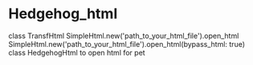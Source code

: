 # Hedgehog_html

class TransfHtml
SimpleHtml.new('path_to_your_html_file').open_html
SimpleHtml.new('path_to_your_html_file').open_html(bypass_html: true)
class HedgehogHtml
to open html for pet
